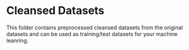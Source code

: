 # Cleansed Datasets

This folder contains preprocessed cleansed datasets from the original datasets and 
can be used as training/test datasets for your machine leanring.
